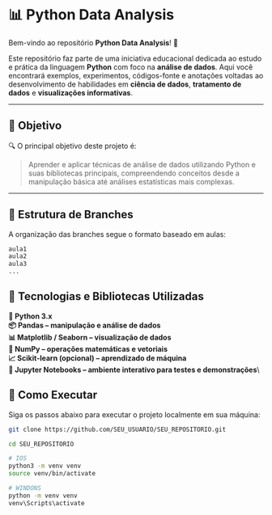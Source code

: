 # 📊 Python Data Analysis

Bem-vindo ao repositório **Python Data Analysis**! 👋

Este repositório faz parte de uma iniciativa educacional dedicada ao estudo e prática da linguagem **Python** com foco na **análise de dados**. Aqui você encontrará exemplos, experimentos, códigos-fonte e anotações voltadas ao desenvolvimento de habilidades em **ciência de dados**, **tratamento de dados** e **visualizações informativas**.

---

## 🎯 Objetivo

🔍 O principal objetivo deste projeto é:

> Aprender e aplicar técnicas de análise de dados utilizando Python e suas bibliotecas principais, compreendendo conceitos desde a manipulação básica até análises estatísticas mais complexas.

---

## 🌿 Estrutura de Branches

A organização das branches segue o formato baseado em aulas:

```bash
aula1
aula2
aula3
...
```
## 🧰 Tecnologias e Bibliotecas Utilizadas
**🐍 Python 3.x**\
**📦 Pandas – manipulação e análise de dados**\
**📊 Matplotlib / Seaborn – visualização de dados**\
**📐 NumPy – operações matemáticas e vetoriais**\
**📈 Scikit-learn (opcional) – aprendizado de máquina**\
**🧪 Jupyter Notebooks – ambiente interativo para testes e demonstrações**\

## 🚀 Como Executar

Siga os passos abaixo para executar o projeto localmente em sua máquina:

```bash
git clone https://github.com/SEU_USUARIO/SEU_REPOSITORIO.git

cd SEU_REPOSITORIO

# IOS
python3 -m venv venv
source venv/bin/activate

# WINDONS
python -m venv venv
venv\Scripts\activate
```



